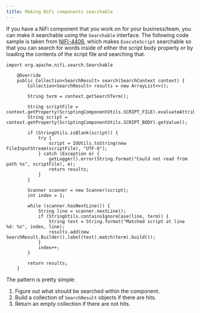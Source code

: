 ```yaml
---
title: Making NiFi components searchable
---
```


If you have a NiFi component that you work on for your business/team, you can make it searchable using the `Searchable` interface. The following code sample is taken from [NIFI-4406](https://issues.apache.org/jira/browse/NIFI-4406), which makes `ExecuteScript` searchable so that you can search for words inside of either the script body property or by loading the contents of the script file and searching that.

```
import org.apache.nifi.search.Searchable

    @Override
    public Collection<SearchResult> search(SearchContext context) {
        Collection<SearchResult> results = new ArrayList<>();

        String term = context.getSearchTerm();

        String scriptFile = context.getProperty(ScriptingComponentUtils.SCRIPT_FILE).evaluateAttributeExpressions().getValue();
        String script = context.getProperty(ScriptingComponentUtils.SCRIPT_BODY).getValue();

        if (StringUtils.isBlank(script)) {
            try {
                script = IOUtils.toString(new FileInputStream(scriptFile), "UTF-8");
            } catch (Exception e) {
                getLogger().error(String.format("Could not read from path %s", scriptFile), e);
                return results;
            }
        }

        Scanner scanner = new Scanner(script);
        int index = 1;

        while (scanner.hasNextLine()) {
            String line = scanner.nextLine();
            if (StringUtils.containsIgnoreCase(line, term)) {
                String text = String.format("Matched script at line %d: %s", index, line);
                results.add(new SearchResult.Builder().label(text).match(term).build());
            }
            index++;
        }

        return results;
    }
```

The pattern is pretty simple:

1. Figure out what should be searched within the component.
2. Build a collection of `SearchResult` objects if there are hits.
3. Return an empty collection if there are not hits.